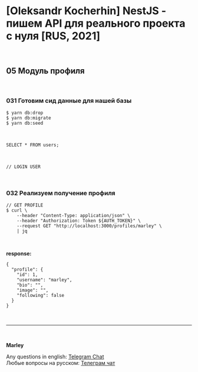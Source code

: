 # [Oleksandr Kocherhin] NestJS - пишем API для реального проекта с нуля [RUS, 2021]

<br/>

## 05 Модуль профиля

<br/>

### 031 Готовим сид данные для нашей базы

```
$ yarn db:drop
$ yarn db:migrate
$ yarn db:seed
```

<br/>

```
SELECT * FROM users;
```

<br/>

```
// LOGIN USER
```

<br/>

### 032 Реализуем получение профиля

```
// GET PROFILE
$ curl \
    --header "Content-Type: application/json" \
    --header "Authorization: Token ${AUTH_TOKEN}" \
    --request GET "http://localhost:3000/profiles/marley" \
    | jq
```

<br/>

**response:**

```
{
  "profile": {
    "id": 1,
    "username": "marley",
    "bio": "",
    "image": "",
    "following": false
  }
}
```

<br/>

---

<br/>

**Marley**

Any questions in english: <a href="https://jsdev.org/chat/">Telegram Chat</a>  
Любые вопросы на русском: <a href="https://jsdev.ru/chat/">Телеграм чат</a>
